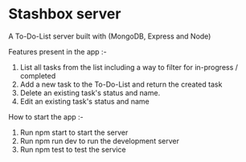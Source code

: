 # Stashbox server

A To-Do-List server built with (MongoDB, Express and Node)

Features present in the app :-

1. List all tasks from the list including a way to filter for in-progress / completed
2. Add a new task to the To-Do-List and return the created task
3. Delete an existing task's status and name.
4. Edit an existing task's status and name

How to start the app :-

1. Run npm start to start the server
2. Run npm run dev to run the development server
2. Run npm test to test the service